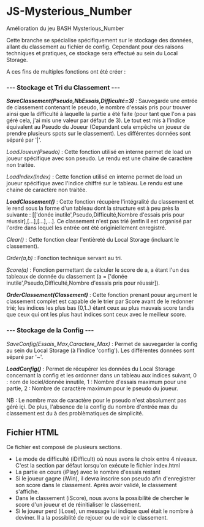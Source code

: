 # JS-Mysterious_Number
Amélioration du jeu BASH Mysterious_Number

Cette branche se spécialise spécifiquement sur le stockage des données, allant du classement au fichier de config.
Cependant pour des raisons techniques et pratiques, ce stockage sera effectué au sein du Local Storage.

A ces fins de multiples fonctions ont été créer :



### --- Stockage et Tri du Classement ---

   ***SaveClassement(Pseudo,NbEssais,Difficulté=3)*** : Sauvegarde une entrée de classement contenant le pseudo, le nombre d'essais pris pour trouver ainsi que la difficulté à laquelle la partie a été faite (pour tant que l'on a pas géré cela, j'ai mis une valeur par défaut de 3). Le tout est mis à l'indice équivalent au Pseudo du Joueur (Cepandant cela empêche un joueur de prendre plusieurs spots sur le classement). Les différentes données sont séparé par '|'.

   *LoadJoueur(Pseudo)* : Cette fonction utilisé en interne permet de load un joueur spécifique avec son pseudo. Le rendu est une chaine de caractère non traitée.

   *LoadIndex(Index)* : Cette fonction utilisé en interne permet de load un joueur spécifique avec l'indice chiffré sur le tableau. Le rendu est une chaine de caractère non traitée.

   ***LoadClassement()*** : Cette fonction récupère l'intégralité du classement et le rend sous la forme d'un tableau dont la structure est à peu près la suivante : [['donée inutile',Pseudo,Difficulté,Nombre d'essais pris pour réussir],[...],[...],...]. Ce classement n'est pas trié (enfin il est organisé par l'ordre dans lequel les entrée ont été originiellement enregistré.

   *Clear()* : Cette fonction clear l'entièreté du Local Storage (incluant le classement).

   *Order(a,b)* : Fonction technique servant au tri.

   *Score(a)* : Fonction permettant de calculer le score de a, a étant l'un des tableaux de donnée du classement (a = ['donée inutile',Pseudo,Difficulté,Nombre d'essais pris pour réussir]).

   ***OrderClassement(Classement)*** : Cette fonction prenant pouur argument le classement complet est capable de le trier par Score avant de le redonner trié; les indices les plus bas (0,1..) étant ceux au plus mauvais score tandis que ceux qui ont les plus haut indices sont ceux avec le meilleur score.

### --- Stockage de la Config ---

   *SaveConfig(Essais_Max,Caractere_Max)* : Permet de sauvegarder la config au sein du Local Storage (à l'indice 'config'). Les différentes données sont séparé par '~'.

   ***LoadConfig()*** : Permet de récupérer les données du Local Storage concernant la config et les ordonner dans un tableau aux indices suivant, 0 : nom de lociel/donnée innutile, 1 : Nombre d'essais maximum pour une partie, 2 : Nombre de caractère maximum pour le pseudo du joueur.



NB : Le nombre max de caractère pour le pseudo n'est absolument pas géré içi. De plus, l'absence de la config du nombre d'entrée max du classement est du à des problèmatiques de simplicité.
## Fichier HTML
Ce fichier est composé de plusieurs sections. 

- Le mode de difficulté (iDifficult) où nous avons le choix entre 4 niveaux. C'est la section par défaut lorsqu'on exécute le fichier index.html
- La partie en cours (iPlay) avec le nombre d'essais restant
- Si le joueur gagne (iWin), il devra inscrire son pseudo afin d'enregistrer son score dans le classement. Après avoir validé, le classement s'affiche.
- Dans le classement (iScore), nous avons la possibilité de chercher le score d'un joueur et de réinitialiser le classement.
- Si le joueur perd (iLose), un message lui indique quel était le nombre à deviner. Il a la possiblité de rejouer ou de voir le classement.
